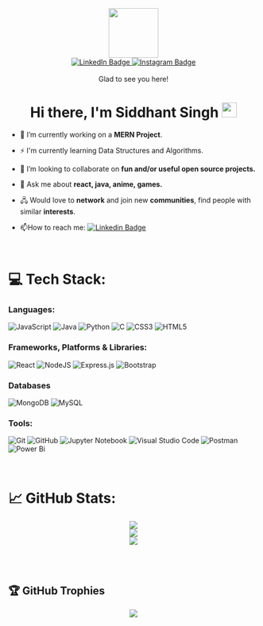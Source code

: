 


<div id="header" align="center">
  <img src="https://media.giphy.com/media/M9gbBd9nbDrOTu1Mqx/giphy.gif" width="100"/>
  <div id="badges">
  <a href="https://www.linkedin.com/in/siddhantsiingh/">
    <img src="https://img.shields.io/badge/LinkedIn-blue?style=for-the-badge&logo=linkedin&logoColor=white" alt="LinkedIn Badge"/>
  </a>
  <a href="https://instagram.com/siddhantsiingh?igshid=ZmZhODViOGI=">
    <img src="https://img.shields.io/badge/Instagram-red?style=for-the-badge&logo=instagram&logoColor=white" alt="Instagram Badge"/>
  </a>

</div>
<br>
<div>
Glad to see you here!
</div>

<img src="https://komarev.com/ghpvc/?username=siddhantsiingh&style=flat-square&color=blue" alt=""/>
<h1>
  Hi there, I'm Siddhant Singh
  <img src="https://media.giphy.com/media/hvRJCLFzcasrR4ia7z/giphy.gif" width="30px"/>
</h1>
</div>

-   🔭 I’m currently working on a **MERN Project**.

-   :zap: I'm currently learning Data Structures and Algorithms.

-   👯 I’m looking to collaborate on **fun and/or useful open source projects.**

-   💬 Ask me about **react, java, anime, games.**

-   🖧 Would love to **network** and join new **communities**, find people with similar **interests**.

- :mailbox:How to reach me: [![Linkedin Badge](https://img.shields.io/badge/-LinkedIn-blue?style=flat&logo=Linkedin&logoColor=white)](https://www.linkedin.com/in/siddhantsiingh/)

<br/>


# 💻 Tech Stack:

### Languages:
![JavaScript](https://img.shields.io/badge/javascript-%23323330.svg?style=for-the-badge&logo=javascript&logoColor=%23F7DF1E)
![Java](https://img.shields.io/badge/java-%23ED8B00.svg?style=for-the-badge&logo=java&logoColor=white)
![Python](https://img.shields.io/badge/python-3670A0?style=for-the-badge&logo=python&logoColor=ffdd54)
![C](https://img.shields.io/badge/c-%2300599C.svg?style=for-the-badge&logo=c&logoColor=white)
![CSS3](https://img.shields.io/badge/css3-%231572B6.svg?style=for-the-badge&logo=css3&logoColor=white)
![HTML5](https://img.shields.io/badge/html5-%23E34F26.svg?style=for-the-badge&logo=html5&logoColor=white)

### Frameworks, Platforms & Libraries:
![React](https://img.shields.io/badge/react-%2320232a.svg?style=for-the-badge&logo=react&logoColor=%2361DAFB)
![NodeJS](https://img.shields.io/badge/node.js-6DA55F?style=for-the-badge&logo=node.js&logoColor=white)
![Express.js](https://img.shields.io/badge/express.js-%23404d59.svg?style=for-the-badge&logo=express&logoColor=%2361DAFB)
![Bootstrap](https://img.shields.io/badge/bootstrap-%23563D7C.svg?style=for-the-badge&logo=bootstrap&logoColor=white)


### Databases
![MongoDB](https://img.shields.io/badge/MongoDB-%234ea94b.svg?style=for-the-badge&logo=mongodb&logoColor=white)
![MySQL](https://img.shields.io/badge/mysql-%2300f.svg?style=for-the-badge&logo=mysql&logoColor=white)


### Tools:
![Git](https://img.shields.io/badge/git-%23F05033.svg?style=for-the-badge&logo=git&logoColor=white)
![GitHub](https://img.shields.io/badge/github-%23121011.svg?style=for-the-badge&logo=github&logoColor=white)
![Jupyter Notebook](https://img.shields.io/badge/jupyter-%23FA0F00.svg?style=for-the-badge&logo=jupyter&logoColor=white)
![Visual Studio Code](https://img.shields.io/badge/Visual%20Studio%20Code-0078d7.svg?style=for-the-badge&logo=visual-studio-code&logoColor=white)
![Postman](https://img.shields.io/badge/Postman-FF6C37?style=for-the-badge&logo=postman&logoColor=white)
![Power Bi](https://img.shields.io/badge/power_bi-F2C811?style=for-the-badge&logo=powerbi&logoColor=black)

<br/>


# 📈 GitHub Stats:
<div align="center">

![](https://github-readme-stats.vercel.app/api?username=siddhantsiingh&theme=dark&hide_border=false&include_all_commits=true&count_private=false)<br/>
![](https://github-readme-streak-stats.herokuapp.com/?user=siddhantsiingh&theme=dark&hide_border=false)<br/>
![](https://github-readme-stats.vercel.app/api/top-langs/?username=siddhantsiingh&theme=dark&hide_border=false&include_all_commits=true&count_private=false&layout=compact)
</div>

<br/>
<br/>


## 🏆 GitHub Trophies
<div align="center">

![](https://github-profile-trophy.vercel.app/?username=siddhantsiingh&theme=radical&no-frame=false&no-bg=true&margin-w=4)
</div>











